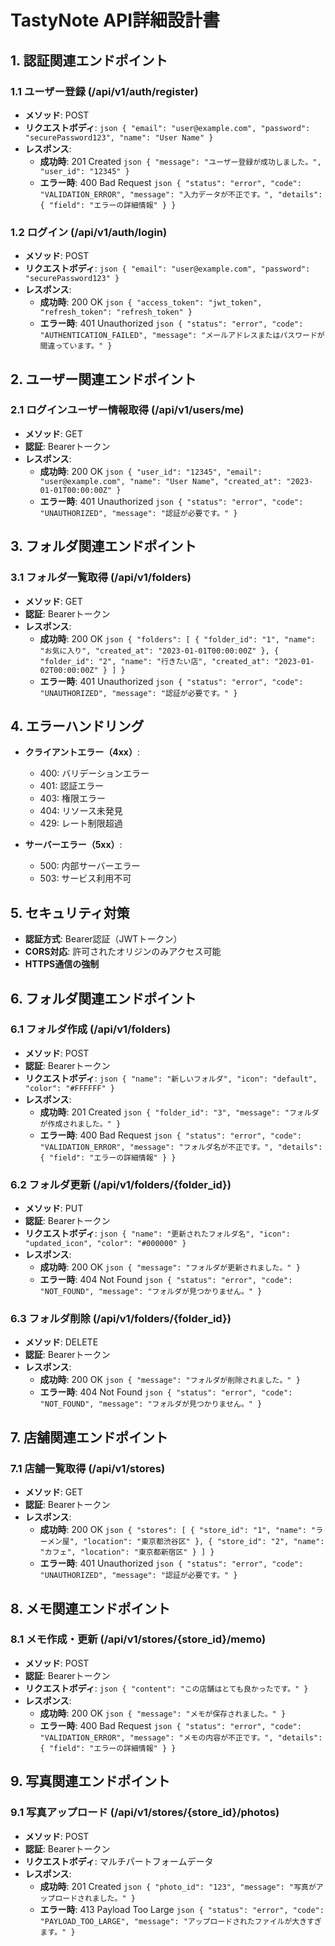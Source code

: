 # TastyNote API詳細設計書

## 1. 認証関連エンドポイント

### 1.1 ユーザー登録 (/api/v1/auth/register)
- **メソッド**: POST
- **リクエストボディ**:  ```json
  {
    "email": "user@example.com",
    "password": "securePassword123",
    "name": "User Name"
  }  ```
- **レスポンス**:
  - **成功時**: 201 Created    ```json
    {
      "message": "ユーザー登録が成功しました。",
      "user_id": "12345"
    }    ```
  - **エラー時**: 400 Bad Request    ```json
    {
      "status": "error",
      "code": "VALIDATION_ERROR",
      "message": "入力データが不正です。",
      "details": {
        "field": "エラーの詳細情報"
      }
    }    ```

### 1.2 ログイン (/api/v1/auth/login)
- **メソッド**: POST
- **リクエストボディ**:  ```json
  {
    "email": "user@example.com",
    "password": "securePassword123"
  }  ```
- **レスポンス**:
  - **成功時**: 200 OK    ```json
    {
      "access_token": "jwt_token",
      "refresh_token": "refresh_token"
    }    ```
  - **エラー時**: 401 Unauthorized    ```json
    {
      "status": "error",
      "code": "AUTHENTICATION_FAILED",
      "message": "メールアドレスまたはパスワードが間違っています。"
    }    ```

## 2. ユーザー関連エンドポイント

### 2.1 ログインユーザー情報取得 (/api/v1/users/me)
- **メソッド**: GET
- **認証**: Bearerトークン
- **レスポンス**:
  - **成功時**: 200 OK    ```json
    {
      "user_id": "12345",
      "email": "user@example.com",
      "name": "User Name",
      "created_at": "2023-01-01T00:00:00Z"
    }    ```
  - **エラー時**: 401 Unauthorized    ```json
    {
      "status": "error",
      "code": "UNAUTHORIZED",
      "message": "認証が必要です。"
    }    ```

## 3. フォルダ関連エンドポイント

### 3.1 フォルダ一覧取得 (/api/v1/folders)
- **メソッド**: GET
- **認証**: Bearerトークン
- **レスポンス**:
  - **成功時**: 200 OK    ```json
    {
      "folders": [
        {
          "folder_id": "1",
          "name": "お気に入り",
          "created_at": "2023-01-01T00:00:00Z"
        },
        {
          "folder_id": "2",
          "name": "行きたい店",
          "created_at": "2023-01-02T00:00:00Z"
        }
      ]
    }    ```
  - **エラー時**: 401 Unauthorized    ```json
    {
      "status": "error",
      "code": "UNAUTHORIZED",
      "message": "認証が必要です。"
    }    ```

## 4. エラーハンドリング
- **クライアントエラー（4xx）**:
  - 400: バリデーションエラー
  - 401: 認証エラー
  - 403: 権限エラー
  - 404: リソース未発見
  - 429: レート制限超過

- **サーバーエラー（5xx）**:
  - 500: 内部サーバーエラー
  - 503: サービス利用不可

## 5. セキュリティ対策
- **認証方式**: Bearer認証（JWTトークン）
- **CORS対応**: 許可されたオリジンのみアクセス可能
- **HTTPS通信の強制** 

## 6. フォルダ関連エンドポイント

### 6.1 フォルダ作成 (/api/v1/folders)
- **メソッド**: POST
- **認証**: Bearerトークン
- **リクエストボディ**:  ```json
  {
    "name": "新しいフォルダ",
    "icon": "default",
    "color": "#FFFFFF"
  }  ```
- **レスポンス**:
  - **成功時**: 201 Created    ```json
    {
      "folder_id": "3",
      "message": "フォルダが作成されました。"
    }    ```
  - **エラー時**: 400 Bad Request    ```json
    {
      "status": "error",
      "code": "VALIDATION_ERROR",
      "message": "フォルダ名が不正です。",
      "details": {
        "field": "エラーの詳細情報"
      }
    }    ```

### 6.2 フォルダ更新 (/api/v1/folders/{folder_id})
- **メソッド**: PUT
- **認証**: Bearerトークン
- **リクエストボディ**:  ```json
  {
    "name": "更新されたフォルダ名",
    "icon": "updated_icon",
    "color": "#000000"
  }  ```
- **レスポンス**:
  - **成功時**: 200 OK    ```json
    {
      "message": "フォルダが更新されました。"
    }    ```
  - **エラー時**: 404 Not Found    ```json
    {
      "status": "error",
      "code": "NOT_FOUND",
      "message": "フォルダが見つかりません。"
    }    ```

### 6.3 フォルダ削除 (/api/v1/folders/{folder_id})
- **メソッド**: DELETE
- **認証**: Bearerトークン
- **レスポンス**:
  - **成功時**: 200 OK    ```json
    {
      "message": "フォルダが削除されました。"
    }    ```
  - **エラー時**: 404 Not Found    ```json
    {
      "status": "error",
      "code": "NOT_FOUND",
      "message": "フォルダが見つかりません。"
    }    ```

## 7. 店舗関連エンドポイント

### 7.1 店舗一覧取得 (/api/v1/stores)
- **メソッド**: GET
- **認証**: Bearerトークン
- **レスポンス**:
  - **成功時**: 200 OK    ```json
    {
      "stores": [
        {
          "store_id": "1",
          "name": "ラーメン屋",
          "location": "東京都渋谷区"
        },
        {
          "store_id": "2",
          "name": "カフェ",
          "location": "東京都新宿区"
        }
      ]
    }    ```
  - **エラー時**: 401 Unauthorized    ```json
    {
      "status": "error",
      "code": "UNAUTHORIZED",
      "message": "認証が必要です。"
    }    ```

## 8. メモ関連エンドポイント

### 8.1 メモ作成・更新 (/api/v1/stores/{store_id}/memo)
- **メソッド**: POST
- **認証**: Bearerトークン
- **リクエストボディ**:  ```json
  {
    "content": "この店舗はとても良かったです。"
  }  ```
- **レスポンス**:
  - **成功時**: 200 OK    ```json
    {
      "message": "メモが保存されました。"
    }    ```
  - **エラー時**: 400 Bad Request    ```json
    {
      "status": "error",
      "code": "VALIDATION_ERROR",
      "message": "メモの内容が不正です。",
      "details": {
        "field": "エラーの詳細情報"
      }
    }    ```

## 9. 写真関連エンドポイント

### 9.1 写真アップロード (/api/v1/stores/{store_id}/photos)
- **メソッド**: POST
- **認証**: Bearerトークン
- **リクエストボディ**: マルチパートフォームデータ
- **レスポンス**:
  - **成功時**: 201 Created    ```json
    {
      "photo_id": "123",
      "message": "写真がアップロードされました。"
    }    ```
  - **エラー時**: 413 Payload Too Large    ```json
    {
      "status": "error",
      "code": "PAYLOAD_TOO_LARGE",
      "message": "アップロードされたファイルが大きすぎます。"
    }    ```
